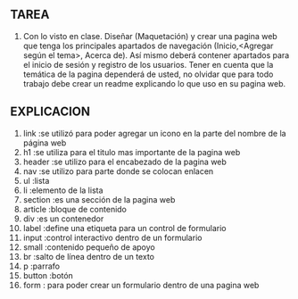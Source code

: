 ## TAREA
1. Con lo visto en clase. Diseñar (Maquetación) y crear una pagina web que tenga los principales apartados de navegación (Inicio,<Agregar según el tema>, Acerca de). Así mismo deberá contener apartados para el inicio de sesión y registro de los usuarios. Tener en cuenta que la temática de la pagina dependerá de usted, no olvidar que para todo trabajo debe crear un readme explicando lo que uso en su pagina web.
## EXPLICACION
1.	link	:se utilizó para poder agregar un icono en la parte del nombre de la página web
2.	h1	    :se utiliza para el titulo mas importante de la pagina web
3.	header	:se utilizo para el encabezado de la pagina web
4.	nav	    :se utilizo para parte donde se colocan enlacen
5.	ul	    :lista
6.	li	    :elemento de la lista
7.	section	:es una sección de la pagina web
8.	article	:bloque de contenido
9.	div	    :es un contenedor
10.	label	:define una etiqueta para un control de formulario
11.	input	:control interactivo dentro de un formulario
12.	small	:contenido pequeño de apoyo
13.	br	    :salto de línea dentro de un texto
14.	p	    :parrafo
15.	button	:botón
16.	form	: para poder crear un formulario dentro de una pagina web
